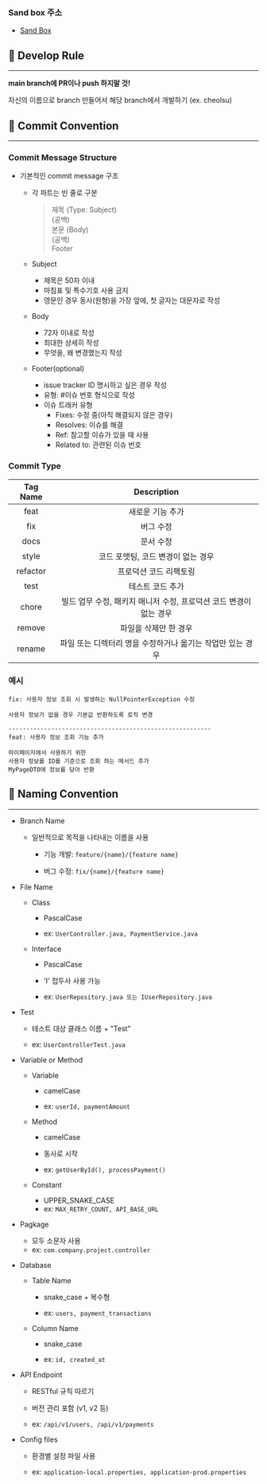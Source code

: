 ### Sand box 주소

- [Sand Box](https://ssafysandbox.vercel.app/)

## 📝 Develop Rule

---

**main branch에 PR이나 push 하지말 것!**

자신의 이름으로 branch 만들어서 해당 branch에서 개발하기 (ex. cheolsu)

## 🚩 Commit Convention

---

### Commit Message Structure

- 기본적인 commit message 구조

  - 각 파트는 빈 줄로 구분

    > 제목 (Type: Subject) <br />
    > (공백) <br />
    > 본문 (Body) <br />
    > (공백) <br />
    > Footer

  - Subject
    - 제목은 50자 이내
    - 마침표 및 특수기호 사용 금지
    - 영문인 경우 동사(원형)을 가장 앞에, 첫 글자는 대문자로 작성
  - Body
    - 72자 이내로 작성
    - 최대한 상세히 작성
    - 무엇을, 왜 변경했는지 작성
  - Footer(optional)
    - issue tracker ID 명시하고 싶은 경우 작성
    - 유형: #이슈 번호 형식으로 작성
    - 이슈 트래커 유형
      - Fixes: 수정 중(아직 해결되지 않은 경우)
      - Resolves: 이슈를 해결
      - Ref: 참고할 이슈가 있을 때 사용
      - Related to: 관련된 이슈 번호

### Commit Type

| Tag Name |                            Description                             |
| :------: | :----------------------------------------------------------------: |
|   feat   |                          새로운 기능 추가                          |
|   fix    |                             버그 수정                              |
|   docs   |                             문서 수정                              |
|  style   |                 코드 포맷팅, 코드 변경이 없는 경우                 |
| refactor |                       프로덕션 코드 리팩토링                       |
|   test   |                          테스트 코드 추가                          |
|  chore   | 빌드 업무 수정, 패키지 매니저 수정, 프로덕션 코드 변경이 없는 경우 |
|  remove  |                       파일을 삭제만 한 경우                        |
|  rename  |     파일 또는 디렉터리 명을 수정하거나 옮기는 작업만 있는 경우     |

### 예시

```
fix: 사용자 정보 조회 시 발생하는 NullPointerException 수정

사용자 정보가 없을 경우 기본값 반환하도록 로직 변경

---------------------------------------------------------
feat: 사용자 정보 조회 기능 추가

마이페이지에서 사용하기 위한
사용자 정보를 ID를 기준으로 조회 하는 메서드 추가
MyPageDTO에 정보를 담아 반환
```

## 🚩 Naming Convention

---

- Branch Name

  - 일반적으로 목적을 나타내는 이름을 사용

    - 기능 개발: `feature/{name}/{feature name}`

    - 버그 수정: `fix/{name}/{feature name}`

- File Name

  - Class

    - PascalCase

    - ex: `UserController.java, PaymentService.java`

  - Interface

    - PascalCase

    - 'I' 접두사 사용 가능

    - ex: `UserRepository.java 또는 IUserRepository.java`

- Test

  - 테스트 대상 클래스 이름 + "Test"

  - ex: `UserControllerTest.java`

- Variable or Method

  - Variable

    - camelCase

    - ex: `userId, paymentAmount`

  - Method

    - camelCase

    - 동사로 시작

    - ex: `getUserById(), processPayment()`

  - Constant
    - UPPER_SNAKE_CASE
    - ex: `MAX_RETRY_COUNT, API_BASE_URL`

- Pagkage

  - 모두 소문자 사용
  - ex: `com.company.project.controller`

- Database

  - Table Name

    - snake_case + 복수형

    - ex: `users, payment_transactions`

  - Column Name

    - snake_case

    - ex: `id, created_at`

- API Endpoint

  - RESTful 규칙 따르기

  - 버전 관리 포함 (v1, v2 등)

  - ex: `/api/v1/users, /api/v1/payments`

- Config files

  - 환경별 설정 파일 사용

  - ex: `application-local.properties, application-prod.properties`
